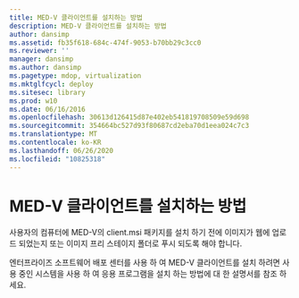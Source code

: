 ```yaml
---
title: MED-V 클라이언트를 설치하는 방법
description: MED-V 클라이언트를 설치하는 방법
author: dansimp
ms.assetid: fb35f618-684c-474f-9053-b70bb29c3cc0
ms.reviewer: ''
manager: dansimp
ms.author: dansimp
ms.pagetype: mdop, virtualization
ms.mktglfcycl: deploy
ms.sitesec: library
ms.prod: w10
ms.date: 06/16/2016
ms.openlocfilehash: 30613d126415d87e402eb541819708509e59d698
ms.sourcegitcommit: 354664bc527d93f80687cd2eba70d1eea024c7c3
ms.translationtype: MT
ms.contentlocale: ko-KR
ms.lasthandoff: 06/26/2020
ms.locfileid: "10825318"
---
```

# MED-V 클라이언트를 설치하는 방법


사용자의 컴퓨터에 MED-V의 client.msi 패키지를 설치 하기 전에 이미지가 웹에 업로드 되었는지 또는 이미지 프리 스테이지 폴더로 푸시 되도록 해야 합니다.

엔터프라이즈 소프트웨어 배포 센터를 사용 하 여 MED-V 클라이언트를 설치 하려면 사용 중인 시스템을 사용 하 여 응용 프로그램을 설치 하는 방법에 대 한 설명서를 참조 하세요.

 

 





